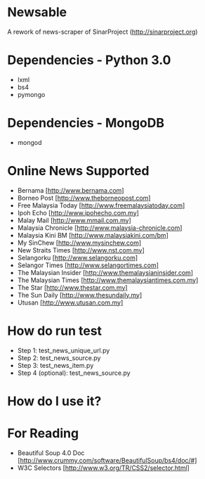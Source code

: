 Newsable
========

A rework of news-scraper of SinarProject (http://sinarproject.org)

# Dependencies - Python 3.0
* lxml
* bs4
* pymongo

# Dependencies - MongoDB
* mongod
 
# Online News Supported
* Bernama [http://www.bernama.com]
* Borneo Post [http://www.theborneopost.com]
* Free Malaysia Today [http://www.freemalaysiatoday.com]
* Ipoh Echo [http://www.ipohecho.com.my]
* Malay Mail [http://www.mmail.com.my]
* Malaysia Chronicle [http://www.malaysia-chronicle.com]
* Malaysia Kini BM [http://www.malaysiakini.com/bm]
* My SinChew [http://www.mysinchew.com]
* New Straits Times [http://www.nst.com.my]
* Selangorku [http://www.selangorku.com]
* Selangor Times [http://www.selangortimes.com]
* The Malaysian Insider [http://www.themalaysianinsider.com]
* The Malaysian Times [http://www.themalaysiantimes.com.my]
* The Star [http://www.thestar.com.my]
* The Sun Daily [http://www.thesundaily.my]
* Utusan [http://www.utusan.com.my]
 
# How do run test
* Step 1: test_news_unique_url.py
* Step 2: test_news_source.py
* Step 3: test_news_item.py
* Step 4 (optional): test_news_source.py
 
# How do I use it?

# For Reading
* Beautiful Soup 4.0 Doc [http://www.crummy.com/software/BeautifulSoup/bs4/doc/#]
* W3C Selectors [http://www.w3.org/TR/CSS2/selector.html]